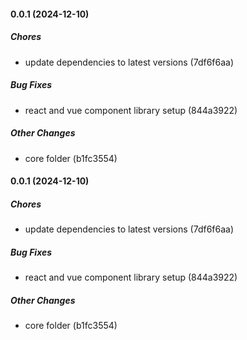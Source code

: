 #### 0.0.1 (2024-12-10)

##### Chores

*  update dependencies to latest versions (7df6f6aa)

##### Bug Fixes

*  react and vue component library setup (844a3922)

##### Other Changes

*  core folder (b1fc3554)

#### 0.0.1 (2024-12-10)

##### Chores

*  update dependencies to latest versions (7df6f6aa)

##### Bug Fixes

*  react and vue component library setup (844a3922)

##### Other Changes

*  core folder (b1fc3554)

